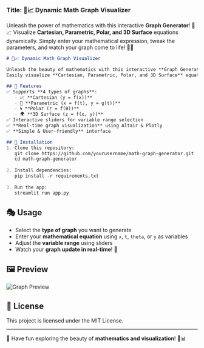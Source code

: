### **Title:** 🔢📈 Dynamic Math Graph Visualizer  


Unleash the power of mathematics with this interactive **Graph Generator**! 🧮📈 Visualize **Cartesian, Parametric, Polar, and 3D Surface** equations dynamically. Simply enter your mathematical expression, tweak the parameters, and watch your graph come to life! 🚀🎨  

```md
# 🔢📈 Dynamic Math Graph Visualizer  

Unleash the beauty of mathematics with this interactive **Graph Generator**! 🧮📈  
Easily visualize **Cartesian, Parametric, Polar, and 3D Surface** equations dynamically with real-time updates.  

## 🚀 Features  
✅ Supports **4 types of graphs**:  
   - 📈 **Cartesian (y = f(x))**  
   - 🔄 **Parametric (x = f(t), y = g(t))**  
   - 🌀 **Polar (r = f(θ))**  
   - 🌍 **3D Surface (z = f(x, y))**  
✅ Interactive sliders for variable range selection  
✅ **Real-time graph visualization** using Altair & Plotly  
✅ **Simple & User-friendly** interface  

## 🔧 Installation  
1. Clone this repository:  
   git clone https://github.com/yourusername/math-graph-generator.git
   cd math-graph-generator   
   
2. Install dependencies:  
   pip install -r requirements.txt   
   
3. Run the app:  
   streamlit run app.py
   ```

## 🎭 Usage  
- Select the **type of graph** you want to generate  
- Enter your **mathematical equation** using `x`, `t`, `theta`, or `y` as variables  
- Adjust the **variable range** using sliders  
- Watch your **graph update in real-time**! 🎉  

## 🖼️ Preview  
![Graph Preview](screenshot.png)  

## 📜 License  
This project is licensed under the MIT License.  

---  
🚀 Have fun exploring the beauty of **mathematics and visualization**! 🎨📊  
```

